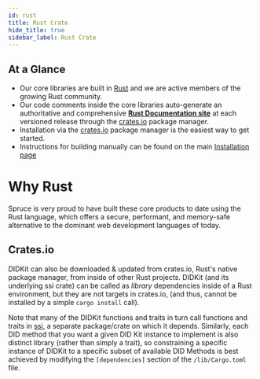 ```yaml
---
id: rust
title: Rust Crate
hide_title: true
sidebar_label: Rust Crate
---
```


## At a Glance

- Our core libraries are built in [Rust](#Why-Rust) and we are active members of the growing Rust community.
- Our code comments inside the core libraries auto-generate an authoritative and
  comprehensive [**Rust Documentation site**](https://rust.didkit.dev/) at each
  versioned release through the [crates.io](https://crates.io) package manager. 
- Installation via the [crates.io](https://crates.io) package manager is the easiest way to get started.
- Instructions for building manually can be found on the main [Installation page](/docs/didkit/install)

# Why Rust 

Spruce is very proud to have built these core products to date using
the Rust language, which offers a secure, performant, and memory-safe
alternative to the dominant web development languages of today. 

## Crates.io

DIDKit can also be downloaded & updated from crates.io, Rust's native package
manager, from inside of other Rust projects. DIDKit (and its underlying ssi
crate) can be called as *library* dependencies inside of a Rust environment, but
they are not targets in crates.io, (and thus, cannot be installed by a simple
`cargo install` call).

Note that many of the DIDKit functions and traits in turn call functions and
traits in [ssi](https://rust.didkit.dev/ssi/), a separate package/crate on which
it depends.  Similarly, each DID method that you want a given DID Kit instance
to implement is also distinct library (rather than simply a trait), so
constraining a specific instance of DIDKit to a specific subset of available DID
Methods is best achieved by modifying the `[dependencies]` section of the
`/lib/Cargo.toml` file.